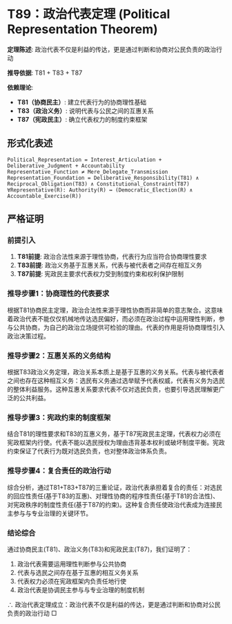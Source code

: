 # T89：政治代表定理 (Political Representation Theorem)

**定理陈述**: 政治代表不仅是利益的传达，更是通过判断和协商对公民负责的政治行动

**推导依据**: T81 + T83 + T87

**依赖理论**:
- **T81（协商民主）**: 建立代表行为的协商理性基础
- **T83（政治义务）**: 说明代表与公民之间的互惠关系
- **T87（宪政民主）**: 确立代表权力的制度约束框架

## 形式化表述
```
Political_Representation = Interest_Articulation + Deliberative_Judgment + Accountability
Representative_Function ≠ Mere_Delegate_Transmission
Representation_Foundation = Deliberative_Responsibility(T81) ∧ Reciprocal_Obligation(T83) ∧ Constitutional_Constraint(T87)
∀Representative(R): Authority(R) ↔ (Democratic_Election(R) ∧ Accountable_Exercise(R))
```

## 严格证明

### 前提引入
1. **T81前提**: 政治合法性来源于理性协商，代表行为应当符合协商理性要求
2. **T83前提**: 政治义务基于互惠关系，代表与被代表者之间存在相互义务
3. **T87前提**: 宪政民主要求代表权力受到制度约束和权利保护限制

### 推导步骤1：协商理性的代表要求
根据T81协商民主定理，政治合法性来源于理性协商而非简单的意志聚合。这意味着政治代表不能仅仅机械地传达选民偏好，而必须在政治过程中运用理性判断，参与公共协商，为自己的政治立场提供可检验的理由。代表的作用是将协商理性引入政治决策过程。

### 推导步骤2：互惠关系的义务结构
根据T83政治义务定理，政治关系本质上是基于互惠的义务关系。代表与被代表者之间也存在这种相互义务：选民有义务通过选举赋予代表权威，代表有义务为选民的整体利益服务。这种互惠关系要求代表不仅对选民负责，也要引导选民理解更广泛的公共利益。

### 推导步骤3：宪政约束的制度框架
结合T81的理性要求和T83的互惠义务，基于T87宪政民主定理，代表权力必须在宪政框架内行使。代表不能以选民授权为理由违背基本权利或破坏制度平衡。宪政约束保证了代表行为既对选民负责，也对整体政治体系负责。

### 推导步骤4：复合责任的政治行动
综合分析，通过T81+T83+T87的三重论证，政治代表承担着复合的责任：对选民的回应性责任(基于T83的互惠)、对理性协商的程序性责任(基于T81的合法性)、对宪政秩序的制度性责任(基于T87的约束)。这种复合责任使政治代表成为连接民主参与与专业治理的关键环节。

### 结论综合
通过协商民主(T81)、政治义务(T83)和宪政民主(T87)，我们证明了：
1. 政治代表需要运用理性判断参与公共协商
2. 代表与选民之间存在基于互惠的相互义务关系
3. 代表权力必须在宪政框架内负责任地行使
4. 政治代表是协调民主参与与专业治理的制度机制

∴ 政治代表定理成立：政治代表不仅是利益的传达，更是通过判断和协商对公民负责的政治行动 □  